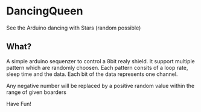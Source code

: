 # DancingQueen

See the Arduino dancing with Stars (random possible)

## What?
A simple arduino sequenzer to control a 8bit realy shield. It support multiple pattern which are randomly choosen. Each
pattern consits of a loop rate, sleep time and the data. Each bit of the data represents one channel.

Any negative number will be replaced by a positive random value within the range of given boarders


Have Fun!
